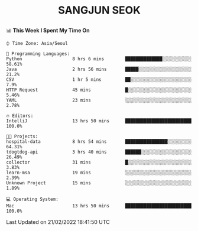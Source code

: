 <h1>
 <p align="center">
   SANGJUN SEOK
 </p>
</h1>

<!--START_SECTION:waka-->
📊 **This Week I Spent My Time On** 

```text
⌚︎ Time Zone: Asia/Seoul

💬 Programming Languages: 
Python                   8 hrs 6 mins        ██████████████░░░░░░░░░░░   58.61% 
Java                     2 hrs 56 mins       █████░░░░░░░░░░░░░░░░░░░░   21.2% 
CSV                      1 hr 5 mins         ██░░░░░░░░░░░░░░░░░░░░░░░   7.9% 
HTTP Request             45 mins             █░░░░░░░░░░░░░░░░░░░░░░░░   5.46% 
YAML                     23 mins             ░░░░░░░░░░░░░░░░░░░░░░░░░   2.78%

🔥 Editors: 
IntelliJ                 13 hrs 50 mins      █████████████████████████   100.0%

🐱‍💻 Projects: 
hospital-data            8 hrs 54 mins       ████████████████░░░░░░░░░   64.31% 
tdogtdog-api             3 hrs 40 mins       ██████░░░░░░░░░░░░░░░░░░░   26.49% 
collector                31 mins             █░░░░░░░░░░░░░░░░░░░░░░░░   3.83% 
learn-msa                19 mins             ░░░░░░░░░░░░░░░░░░░░░░░░░   2.39% 
Unknown Project          15 mins             ░░░░░░░░░░░░░░░░░░░░░░░░░   1.89%

💻 Operating System: 
Mac                      13 hrs 50 mins      █████████████████████████   100.0%

```


 Last Updated on 21/02/2022 18:41:50 UTC
<!--END_SECTION:waka-->
